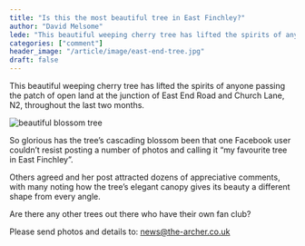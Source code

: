 ```yaml
---
title: "Is this the most beautiful tree in East Finchley?"
author: "David Melsome"
lede: "This beautiful weeping cherry tree has lifted the spirits of anyone passing during the past two months."
categories: ["comment"]
header_image: "/article/image/east-end-tree.jpg"
draft: false
---
```


This beautiful weeping cherry tree has lifted the spirits of anyone passing the patch of open land at the junction of East End Road and Church Lane, N2, throughout the last two months.

![beautiful blossom tree](/article/image/east-end-tree.jpg)

So glorious has the tree’s cascading blossom been that one Facebook user couldn’t resist posting a number of photos and calling it “my favourite tree in East Finchley”.

Others agreed and her post attracted dozens of appreciative comments, with many noting how the tree’s elegant canopy gives its beauty a different shape from every angle.

Are there any other trees out there who have their own fan club? 

Please send photos and details to: news@the-archer.co.uk